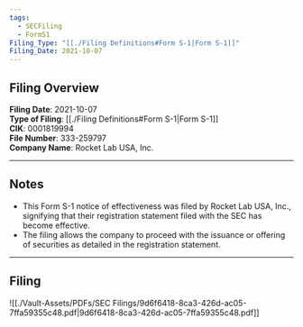 ```yaml
---
tags:
  - SECFiling
  - FormS1
Filing_Type: "[[./Filing Definitions#Form S-1|Form S-1]]"
Filing_Date: 2021-10-07
---
```

## Filing Overview

**Filing Date**: 2021-10-07  
**Type of Filing**: [[./Filing Definitions#Form S-1|Form S-1]]  
**CIK**: 0001819994  
**File Number**: 333-259797  
**Company Name**: Rocket Lab USA, Inc.  

---
## Notes

- This Form S-1 notice of effectiveness was filed by Rocket Lab USA, Inc., signifying that their registration statement filed with the SEC has become effective.
- The filing allows the company to proceed with the issuance or offering of securities as detailed in the registration statement.

---
## Filing

![[./Vault-Assets/PDFs/SEC Filings/9d6f6418-8ca3-426d-ac05-7ffa59355c48.pdf|9d6f6418-8ca3-426d-ac05-7ffa59355c48.pdf]]
